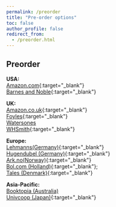 ```yaml
---
permalink: /preorder
title: "Pre-order options"
toc: false
author_profile: false
redirect_from:
  - /preorder.html
---
```


## Preorder

 **USA:**  
 [Amazon.com](https://www.amazon.com/Data-Analysis-Business-Economics-Policy-dp-1108716202/dp/1108716202/ref=mt_other?_encoding=UTF8&me=&qid=1592915211){:target="_blank"}  
 [Barnes and Noble](https://www.barnesandnoble.com/w/data-analysis-for-business-economics-and-policy-g-bor-b-k-s/1137387367?ean=9781108716208){:target="_blank"}  

**UK:**  
 [Amazon.co.uk](https://www.amazon.co.uk/Data-Analysis-Business-Economics-Policy/dp/1108716202){:target="_blank"}  
 [Foyles](https://www.foyles.co.uk/witem/business/data-analysis-for-business,gabor-bekes-gabor-kezdi-9781108716208){:target="_blank"}   
 [Watersones](https://www.waterstones.com/book/data-analysis-for-business-economics-and-policy/gabor-bekes/gabor-kezdi/9781108716208)  
 [WHSmith](https://www.whsmith.co.uk/products/data-analysis-for-business-economics-and-policy/gabor-bekes/gabor-kezdi/paperback/9781108716208.html){:target="_blank"}   


**Europe:**  
 [Lehmanns(Germany)](https://www.lehmanns.de/shop/wirtschaft/52811591-9781108716208-data-analysis-for-business-economics-and-policy){:target="_blank"}  
 [Hugendubel (Germany)](https://www.hugendubel.de/de/taschenbuch/gabor_bekes_gabor_university_of_michigan_ann_arbor_kezdi-data_analysis_for_business_economics_and_policy-39490275-produkt-details.html){:target="_blank"}   
 [Ark.no(Norway)](https://www.ark.no/boker/Gabor-Bekes-Data-Analysis-for-Business-Economics-a-9781108483018){:target="_blank"}  
 [Bol.com (Holland)](https://www.bol.com/nl/f/-/9300000005301765/){:target="_blank"};   
 [Tales (Denmark)](https://tales.dk/data-analysis-for-business-economics-and-policy_gabor-bekes_9781108716208){:target="_blank"}   

 **Asia-Pacific:**  
 [Booktopia (Australia)](https://www.booktopia.com.au/data-analysis-for-business-economics-and-policy-gabor-bekes/book/9781108716208.html)  
 [Univcoop (Japan)](https://yosho.univcoop.jp/BookShop/Book/Detail?icd=1031612061&isbn=978-1-108-71620-8){:target="_blank"}


